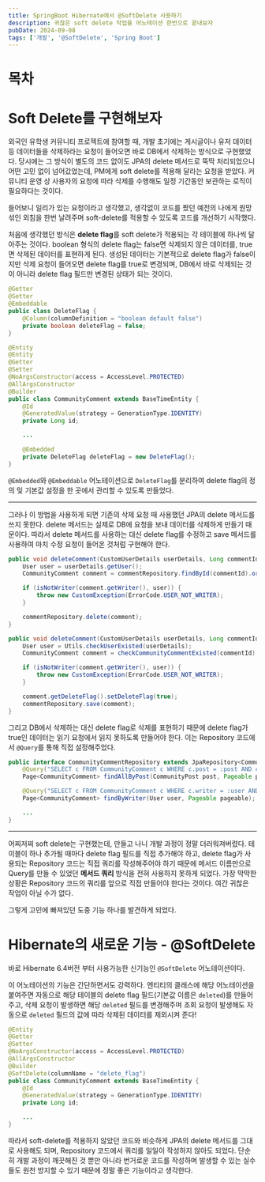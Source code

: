 ```yaml
---
title: SpringBoot Hibernate에서 @SoftDelete 사용하기
description: 귀찮은 soft delete 작업을 어노테이션 한번으로 끝내보자
pubDate: 2024-09-08
tags: ['개발', '@SoftDelete', 'Spring Boot']
---
```


# 목차

# Soft Delete를 구현해보자
외국인 유학생 커뮤니티 프로젝트에 참여할 때, 개발 초기에는 게시글이나 유저 데이터 등 데이터들을 삭제하라는 요청이 들어오면 바로 DB에서 삭제하는 방식으로 구현했었다. 당시에는 그 방식이 별도의 코드 없이도 JPA의 delete 메서드로 뚝딱 처리되었으니 어떤 고민 없이 넘어갔었는데, PM에게 soft delete를 적용해 달라는 요청을 받았다. 커뮤니티 운영 상 사용자의 요청에 따라 삭제를 수행해도 일정 기간동안 보관하는 로직이 필요하다는 것이다.

들어보니 일리가 있는 요청이라고 생각했고, 생각없이 코드를 짰던 예전의 나에게 원망섞인 외침을 한번 날려주며 soft-delete를 적용할 수 있도록 코드를 개선하기 시작했다.

처음에 생각했던 방식은 **delete flag**를 soft delete가 적용되는 각 테이블에 하나씩 달아주는 것이다. boolean 형식의 delete flag는 false면 삭제되지 않은 데이터를, true면 삭제된 데이터를 표현하게 된다. 생성된 데이터는 기본적으로 delete flag가 false이지만 삭제 요청이 들어오면 delete flag를 true로 변경되며, DB에서 바로 삭제되는 것이 아니라 delete flag 필드만 변경된 상태가 되는 것이다.

```java {15,16}
@Getter
@Setter
@Embeddable
public class DeleteFlag {
    @Column(columnDefinition = "boolean default false")
    private boolean deleteFlag = false;
}

@Entity
@Entity
@Getter
@Setter
@NoArgsConstructor(access = AccessLevel.PROTECTED)
@AllArgsConstructor
@Builder
public class CommunityComment extends BaseTimeEntity {
    @Id
    @GeneratedValue(strategy = GenerationType.IDENTITY)
    private Long id;

    ...

    @Embedded
    private DeleteFlag deleteFlag = new DeleteFlag();
}
```

`@Embedded`와 `@Embeddable` 어노테이션으로 `DeleteFlag`를 분리하여 delete flag의 정의 및 기본값 설정을 한 곳에서 관리할 수 있도록 만들었다.

---

그러나 이 방법을 사용하게 되면 기존의 삭제 요청 때 사용했던 JPA의 delete 메서드를 쓰지 못한다. delete 메서드는 실제로 DB에 요청을 보내 데이터를 삭제하게 만들기 때문이다. 따라서 delete 메서드를 사용하는 대신 delete flag를 수정하고 save 메서드를 사용하여 마치 수정 요청이 들어온 것처럼 구현해야 한다.

```java title="기존 코드" {9}
public void deleteComment(CustomUserDetails userDetails, Long commentId) throws CustomException {
    User user = userDetails.getUser();
    CommunityComment comment = commentRepository.findById(commentId).orElseThrow(() -> new CustomException(ErrorCode.COMMENT_NOTFOUND_IN_DB));

    if (isNotWriter(comment.getWriter(), user)) {
        throw new CustomException(ErrorCode.USER_NOT_WRITER);
    }

    commentRepository.delete(comment);
}
```

```java title="delete flag 적용" {9,10}
public void deleteComment(CustomUserDetails userDetails, Long commentId) throws CustomException {
    User user = Utils.checkUserExisted(userDetails);
    CommunityComment comment = checkCommunityCommentExisted(commentId);

    if (isNotWriter(comment.getWriter(), user)) {
        throw new CustomException(ErrorCode.USER_NOT_WRITER);
    }

    comment.getDeleteFlag().setDeleteFlag(true);
    commentRepository.save(comment);
}
```

그리고 DB에서 삭제하는 대신 delete flag로 삭제를 표현하기 때문에 delete flag가 true인 데이터는 읽기 요청에서 읽지 못하도록 만들어야 한다. 이는 Repository 코드에서 `@Query`를 통해 직접 설정해주었다.

```java {2,5}
public interface CommunityCommentRepository extends JpaRepository<CommunityComment, Long> {
    @Query("SELECT c FROM CommunityComment c WHERE c.post = :post AND c.deleteFlag.deleteFlag = false")
    Page<CommunityComment> findAllByPost(CommunityPost post, Pageable pageable);

    @Query("SELECT c FROM CommunityComment c WHERE c.writer = :user AND c.deleteFlag.deleteFlag = false")
    Page<CommunityComment> findByWriter(User user, Pageable pageable);

    ...
}
```
---

어찌저찌 soft delete는 구현했는데, 만들고 나니 개발 과정이 정말 더러워져버렸다.
테이블이 하나 추가될 때마다 delete flag 필드를 직접 추가해야 하고, delete flag가 사용되는 Repository 코드는 직접 쿼리를 작성해주어야 하기 때문에 메서드 이름만으로 Query를 만들 수 있었던 **메서드 쿼리** 방식을 전혀 사용하지 못하게 되었다.
가장 막막한 상황은 Repository 코드의 쿼리를 앞으로 직접 만들어야 한다는 것이다. 여간 귀찮은 작업이 아닐 수가 없다.

그렇게 고민에 빠져있던 도중 기능 하나를 발견하게 되었다.

# Hibernate의 새로운 기능 - @SoftDelete
바로 Hibernate 6.4버전 부터 사용가능한 신기능인 `@SoftDelete` 어노테이션이다.

이 어노테이션의 기능은 간단하면서도 강력하다. 엔티티의 클래스에 해당 어노테이션을 붙여주면 자동으로 해당 테이블의 delete flag 필드(기본값 이름은 `deleted`)를 만들어주고, 삭제 요청이 발생하면 해당 `deleted` 필드를 변경해주며 조회 요청이 발생해도 자동으로 `deleted` 필드의 값에 따라 삭제된 데이터를 제외시켜 준다!

```java {7}
@Entity
@Getter
@Setter
@NoArgsConstructor(access = AccessLevel.PROTECTED)
@AllArgsConstructor
@Builder
@SoftDelete(columnName = "delete_flag")
public class CommunityComment extends BaseTimeEntity {
    @Id
    @GeneratedValue(strategy = GenerationType.IDENTITY)
    private Long id;

    ...
}
```

따라서 soft-delete를 적용하지 않았던 코드와 비슷하게 JPA의 delete 메서드를 그대로 사용해도 되며, Repository 코드에서 쿼리를 일일이 작성하지 않아도 되었다.
단순히 개발 과정이 깨끗해진 것 뿐만 아니라 번거로운 코드를 작성하며 발생할 수 있는 실수들도 원천 방지할 수 있기 때문에 정말 좋은 기능이라고 생각한다.